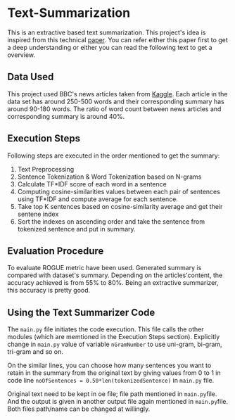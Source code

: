 # Text-Summarization
This is an extractive based text summarization. This project's idea is inspired from this technical [paper](https://link.springer.com/content/pdf/10.1007%2F978-3-540-88636-5.pdf). You can refer either this paper first to get a deep understanding or either you can read the following text to get a overview.


## Data Used
This project used BBC's news articles taken from [Kaggle](https://www.kaggle.com/pariza/bbc-news-summary/).
Each article in the data set has around 250-500 words and their corresponding summary has around 90-180 words. The ratio of word count between news articles and corresponding summary is around 40%.

## Execution Steps
Following steps are executed in the order mentioned to get the summary:
1. Text Preprocessing
2. Sentence Tokenization & Word Tokenization based on N-grams
3. Calculate TF*IDF score of each word in a sentence
4. Computing cosine-similarities values between each pair of sentences using TF*IDF and compute average for each sentence.
5. Take top K sentences based on cosine-similarity average and get their sentene index
6. Sort the indexes on ascending order and take the sentence from tokenized sentence and put in summary.

## Evaluation Procedure
To evaluate ROGUE metric have been used. Generated summary is compared with dataset's summary.
Depending on the articles'content, the accuracy achieved is from 55% to 80%. Being an extractive summarizer, this accuracy is pretty good.

## Using the Text Summarizer Code
The `main.py` file initiates the code execution. This file calls the other modules (which are memtioned in the Execution Steps section).
Explicitly change in `main.py` value of variable `nGramNumber` to use uni-gram, bi-gram, tri-gram and so on.  

On the similar lines, you can choose how many sentences you want to retain in the summary from the original text by giving values from 0 to 1 in code line `noOfSentences = 0.50*len(tokenizedSentence)` in `main.py` file.  

Original text need to be kept in oe file; file path mentioned in `main.py`file. And the output is given in another output file again mentioned in `main.py`file. Both files path/name can be changed at willingly.
